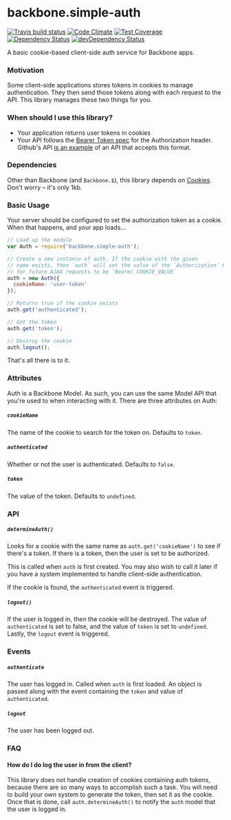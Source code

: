 # backbone.simple-auth
[![Travis build status](http://img.shields.io/travis/jmeas/backbone.simple-auth.svg?style=flat)](https://travis-ci.org/jmeas/backbone.simple-auth)
[![Code Climate](https://codeclimate.com/github/jmeas/backbone.simple-auth/badges/gpa.svg)](https://codeclimate.com/github/jmeas/backbone.simple-auth)
[![Test Coverage](https://codeclimate.com/github/jmeas/backbone.simple-auth/badges/coverage.svg)](https://codeclimate.com/github/jmeas/backbone.simple-auth)
[![Dependency Status](https://david-dm.org/jmeas/backbone.simple-auth.svg)](https://david-dm.org/jmeas/backbone.simple-auth) 
[![devDependency Status](https://david-dm.org/jmeas/backbone.simple-auth/dev-status.svg)](https://david-dm.org/jmeas/backbone.simple-auth#info=devDependencies)

A basic cookie-based client-side auth service for Backbone apps.

### Motivation

Some client-side applications stores tokens in cookies to manage authentication. They then
send those tokens along with each request to the API. This library manages these two things
for you.

### When should I use this library?

- Your application returns user tokens in cookies
- Your API follows the [Bearer Token spec](https://tools.ietf.org/html/rfc6750#section-2.1)
  for the Authorization header. Github's API
  [is an example](https://developer.github.com/v3/oauth/#use-the-access-token-to-access-the-api)
  of an API that accepts this format.

### Dependencies

Other than Backbone (and `Backbone.$`), this library depends on
[Cookies](https://github.com/ScottHamper/Cookies). Don't worry – it's only 1kb.

### Basic Usage

Your server should be configured to set the authorization token as a cookie. When that
happens, and your app loads...

```js
// Load up the module
var Auth = require('backbone.simple-auth');

// Create a new instance of auth. If the cookie with the given
// name exists, then `auth` will set the value of the `Authorization` HEADER
// for future AJAX requests to be `Bearer COOKIE_VALUE`
auth = new Auth({
  cookieName: 'user-token'
});

// Returns true if the cookie exists
auth.get('authenticated');

// Get the token
auth.get('token');

// Destroy the cookie
auth.logout();
```

That's all there is to it.

### Attributes

Auth is a Backbone Model. As such, you can use the same Model API that you're used to
when interacting with it. There are three attributes on Auth:

##### `cookieName`

The name of the cookie to search for the token on. Defaults to `token`.

##### `authenticated`

Whether or not the user is authenticated. Defaults to `false`.

##### `token`

The value of the token. Defaults to `undefined`.

### API

##### `determineAuth()`

Looks for a cookie with the same name as `auth.get('cookieName')` to see if
there's a token. If there is a token, then the user is set to be authorized.

This is called when `auth` is first created. You may also wish to call it later if
you have a system implemented to handle client-side authentication.

If the cookie is found, the `authenticated` event is triggered.

##### `logout()`

If the user is logged in, then the cookie will be destroyed. The value of `authenticated` is
set to false, and the value of `token` is set to `undefined`. Lastly, the `logout` event is
triggered.

### Events

##### `authenticate`

The user has logged in. Called when `auth` is first loaded. An object is passed along with the event
containing the `token` and value of `authenticated`.

##### `logout`

The user has been logged out. 

### FAQ

#### How do I do log the user in from the client?

This library does not handle creation of cookies containing auth tokens, because there are so many
ways to accomplish such a task. You will need to build your own system to generate the token, then
set it as the cookie. Once that is done, call `auth.determineAuth()` to notify the `auth` model
that the user is logged in.


